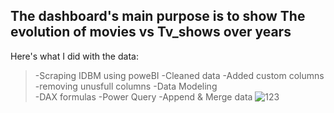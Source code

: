 ## The dashboard's main purpose is to show The evolution of movies vs Tv_shows over years
Here's what I did with the data:
>-Scraping IDBM using poweBI
>-Cleaned data
>-Added custom columns
>-removing unusfull columns
>-Data Modeling  
>-DAX formulas
>-Power Query 
>-Append & Merge data 
![123](https://user-images.githubusercontent.com/48418883/181791831-f0b86670-b013-4ece-bd79-0c180c7321d7.JPG)
